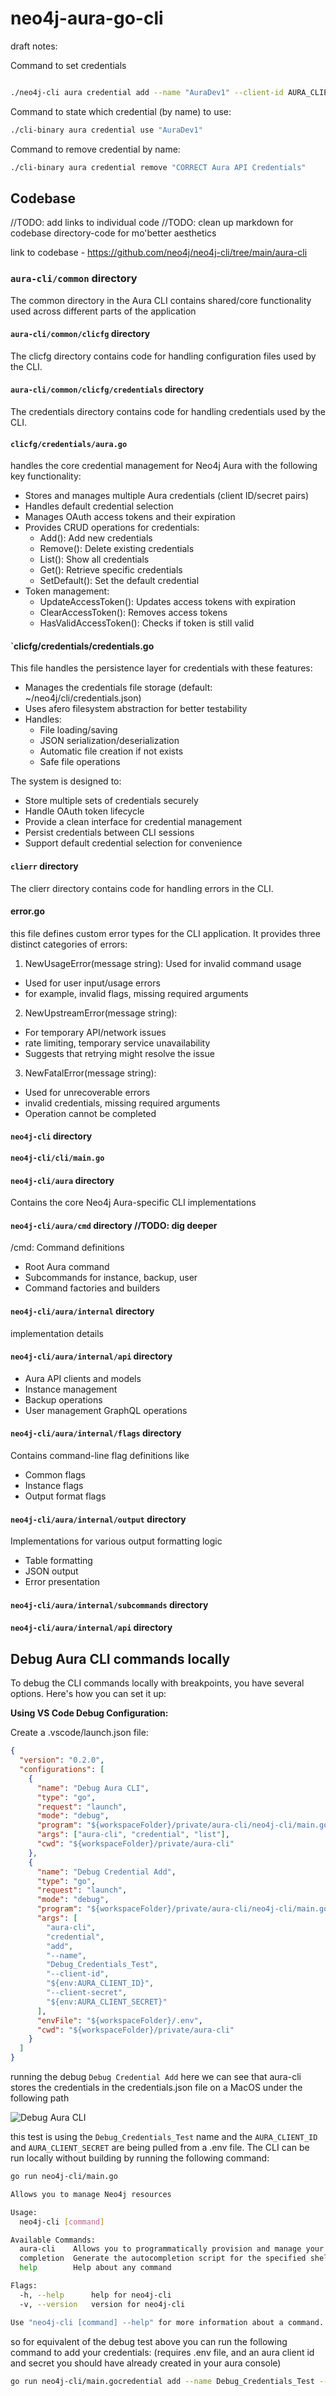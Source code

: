 # neo4j-aura-go-cli

draft notes:

Command to set credentials

```bash

./neo4j-cli aura credential add --name "AuraDev1" --client-id AURA_CLIENT_ID --client-secret YOUR_AURA_CLIENT_SECRET
```

Command to state which credential (by name) to use:

```bash
./cli-binary aura credential use "AuraDev1"
```

Command to remove credential by name:

```bash
./cli-binary aura credential remove "CORRECT Aura API Credentials"
```

## Codebase

//TODO: add links to individual code
//TODO: clean up markdown for codebase directory-code for mo'better aesthetics

link to codebase - https://github.com/neo4j/neo4j-cli/tree/main/aura-cli

### `aura-cli/common` directory

The common directory in the Aura CLI contains shared/core functionality used across different parts of the application

#### `aura-cli/common/clicfg` directory

The clicfg directory contains code for handling configuration files used by the CLI.

#### `aura-cli/common/clicfg/credentials` directory

The credentials directory contains code for handling credentials used by the CLI.

#### `clicfg/credentials/aura.go`

handles the core credential management for Neo4j Aura with the following key functionality:

- Stores and manages multiple Aura credentials (client ID/secret pairs)
- Handles default credential selection
- Manages OAuth access tokens and their expiration
- Provides CRUD operations for credentials:
  - Add(): Add new credentials
  - Remove(): Delete existing credentials
  - List(): Show all credentials
  - Get(): Retrieve specific credentials
  - SetDefault(): Set the default credential
- Token management:
  - UpdateAccessToken(): Updates access tokens with expiration
  - ClearAccessToken(): Removes access tokens
  - HasValidAccessToken(): Checks if token is still valid

#### `clicfg/credentials/credentials.go

This file handles the persistence layer for credentials with these features:

- Manages the credentials file storage (default: ~/neo4j/cli/credentials.json)
- Uses afero filesystem abstraction for better testability
- Handles:
  - File loading/saving
  - JSON serialization/deserialization
  - Automatic file creation if not exists
  - Safe file operations

The system is designed to:

- Store multiple sets of credentials securely
- Handle OAuth token lifecycle
- Provide a clean interface for credential management
- Persist credentials between CLI sessions
- Support default credential selection for convenience

#### `clierr` directory

The clierr directory contains code for handling errors in the CLI.

#### error.go

this file defines custom error types for the CLI application. It provides three distinct categories of errors:

1. NewUsageError(message string): Used for invalid command usage

- Used for user input/usage errors
- for example, invalid flags, missing required arguments

2. NewUpstreamError(message string):

- For temporary API/network issues
- rate limiting, temporary service unavailability
- Suggests that retrying might resolve the issue

3. NewFatalError(message string):

- Used for unrecoverable errors
- invalid credentials, missing required arguments
- Operation cannot be completed

#### `neo4j-cli` directory

#### `neo4j-cli/cli/main.go`

#### `neo4j-cli/aura` directory

Contains the core Neo4j Aura-specific CLI implementations

#### `neo4j-cli/aura/cmd` directory //TODO: dig deeper

/cmd: Command definitions

- Root Aura command
- Subcommands for instance, backup, user
- Command factories and builders

#### `neo4j-cli/aura/internal` directory

implementation details

#### `neo4j-cli/aura/internal/api` directory

- Aura API clients and models
- Instance management
- Backup operations
- User management
  GraphQL operations

#### `neo4j-cli/aura/internal/flags` directory

Contains command-line flag definitions like

- Common flags
- Instance flags
- Output format flags

#### `neo4j-cli/aura/internal/output` directory

Implementations for various output formatting logic

- Table formatting
- JSON output
- Error presentation

#### `neo4j-cli/aura/internal/subcommands` directory

#### `neo4j-cli/aura/internal/api` directory

## Debug Aura CLI commands locally

To debug the CLI commands locally with breakpoints, you have several options. Here's how you can set it up:

**Using VS Code Debug Configuration:**

Create a .vscode/launch.json file:

```json
{
  "version": "0.2.0",
  "configurations": [
    {
      "name": "Debug Aura CLI",
      "type": "go",
      "request": "launch",
      "mode": "debug",
      "program": "${workspaceFolder}/private/aura-cli/neo4j-cli/main.go",
      "args": ["aura-cli", "credential", "list"],
      "cwd": "${workspaceFolder}/private/aura-cli"
    },
    {
      "name": "Debug Credential Add",
      "type": "go",
      "request": "launch",
      "mode": "debug",
      "program": "${workspaceFolder}/private/aura-cli/neo4j-cli/main.go",
      "args": [
        "aura-cli",
        "credential",
        "add",
        "--name",
        "Debug_Credentials_Test",
        "--client-id",
        "${env:AURA_CLIENT_ID}",
        "--client-secret",
        "${env:AURA_CLIENT_SECRET}"
      ],
      "envFile": "${workspaceFolder}/.env",
      "cwd": "${workspaceFolder}/private/aura-cli"
    }
  ]
}
```
running the debug `Debug Credential Add` here we can see that aura-cli stores the credentials in the credentials.json file on a MacOS under the following path

![Debug Aura CLI](./images/Debug_Credential_Add.png)

this test is using the `Debug_Credentials_Test` name and the `AURA_CLIENT_ID` and `AURA_CLIENT_SECRET` are being pulled from a .env file. The CLI can be run locally without building by running the following command:

```bash
go run neo4j-cli/main.go
```
```bash
Allows you to manage Neo4j resources

Usage:
  neo4j-cli [command]

Available Commands:
  aura-cli    Allows you to programmatically provision and manage your Aura resources
  completion  Generate the autocompletion script for the specified shell
  help        Help about any command

Flags:
  -h, --help      help for neo4j-cli
  -v, --version   version for neo4j-cli

Use "neo4j-cli [command] --help" for more information about a command.
```


so for equivalent of the debug test above you can run the following command to add your credentials: (requires .env file, and an aura client id and secret you should have already created in your aura console)

```bash
go run neo4j-cli/main.gocredential add --name Debug_Credentials_Test --client-id ${AURA_CLIENT_ID} --client-secret ${AURA_CLIENT_SECRET}
```

